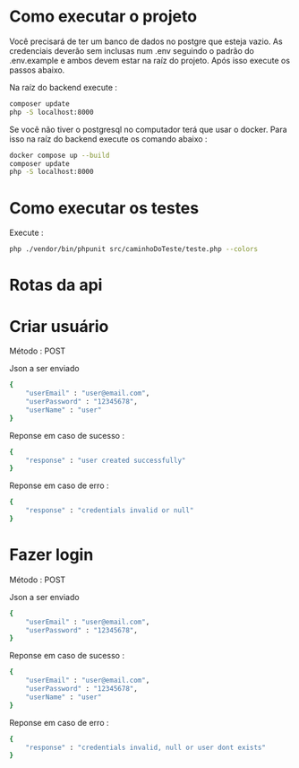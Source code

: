 <h1> Como executar o projeto </h1>

Você precisará de ter um banco de dados no postgre que esteja vazio. As credenciais deverão sem inclusas num .env seguindo o padrão do .env.example e ambos devem estar na raíz do projeto. Após isso execute os passos abaixo.

Na raíz do backend execute : 

```bash
composer update
php -S localhost:8000
```

Se você não tiver o postgresql no computador terá que usar o docker. Para isso na raíz do backend execute os comando abaixo : 

```bash
docker compose up --build
composer update
php -S localhost:8000
```

<h1> Como executar os testes </h1>

Execute : 

```bash
php ./vendor/bin/phpunit src/caminhoDoTeste/teste.php --colors
```

<h1> Rotas da api </h1>

<h1> Criar usuário </h1>

Método : POST

Json a ser enviado

```bash
{
    "userEmail" : "user@email.com",
    "userPassword" : "12345678",
    "userName" : "user"
}
```

Reponse em caso de sucesso : 

```bash
{
    "response" : "user created successfully"
}
```

Reponse em caso de erro : 

```bash
{
    "response" : "credentials invalid or null"
}
```

<h1> Fazer login </h1>

Método : POST

Json a ser enviado

```bash
{
    "userEmail" : "user@email.com",
    "userPassword" : "12345678",
}
```

Reponse em caso de sucesso : 

```bash
{
    "userEmail" : "user@email.com",
    "userPassword" : "12345678",
    "userName" : "user"
}
```

Reponse em caso de erro : 

```bash
{
    "response" : "credentials invalid, null or user dont exists"
}
```